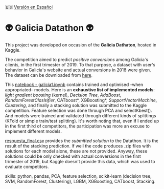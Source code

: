 :es: [Versión en Español](https://github.com/iseka-dev/Galicia-datathon/blob/master/README.sp.md)

# :alien: Galicia Datathon :alien:

This project was developed on occasion of the **Galicia Dathaton**, hosted in Kaggle.

The competition aimed to predict *positive conversions* among Galicia's clients, in the first trimester of 2019. To that purpose, a dataset with user's behavior in Galicia's website and actual conversions in 2018 were given.
The dataset can be downloaded from [here](https://www.kaggle.com/c/banco-galicia-dataton-2019/data).

This [notebook - galicia1.ipynb](https://github.com/iseka-dev/Galicia-datathon/blob/master/galicia1.ipynb) contains trained and optimised -when appropriated- models. Here is an **exhaustive list of implemented models**: *light gradient boosting* (kernel), *Decision Tree*, *AdaBoost*, *RandomForestClaslsifier*, CATboost*, XGBoosting*, *SupportVectorMachine*, *Clustering*, and finally a stacking solution was submitted to the Kaggle competition. Feature selection was done through PCA and selectKbest(). And models were trained and validated through different kinds of splittings (KFold or simple train/test splitting). 
It's worth noting that, even if I ended up in the first third of competitors, the participation was more an excuse to implement different models.

[respuesta_final.csv](https://github.com/iseka-dev/Galicia-datathon/blob/master/respuesta_final) provides the *submitted solution* to the Datathon. It is the result of the stacking prediction. If well the code produces .zip files with solutions for each model alone, these are not provided. Anyway, these solutions could be only checked with actual conversions in the first trimester of 2019, but Kaggle doesn't provide this data, which was used to evaluate competitors.

skills: python, pandas, PCA, feature selection, scikit-learn (decision tree, SVM, RandomForest, Clustering), LGBM, XGBoosting, CATboost, Stacking.
